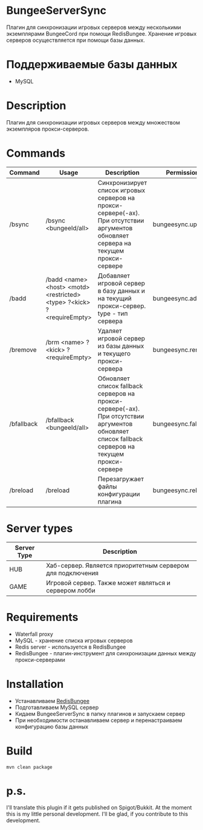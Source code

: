 # BungeeServerSync
Плагин для синхронизации игровых серверов между несколькими экземплярами BungeeCord при помощи RedisBungee.
Хранение игровых серверов осуществляется при помощи базы данных.

# Поддерживаемые базы данных
* MySQL

# Description
Плагин для синхронизации игровых серверов между множеством экземпляров прокси-серверов.

# Commands

| Command    | Usage                                                                         | Description                                                                                                                                       | Permission          | Alias |
|------------|-------------------------------------------------------------------------------|---------------------------------------------------------------------------------------------------------------------------------------------------|---------------------|-------|
| /bsync     | /bsync \<bungeeId/all>                                                        | Синхронизирует список игровых серверов на прокси-сервере(-ах). При отсутствии аргументов обновляет сервера на текущем прокси-сервере              | bungeesync.update   | none  |
| /badd      | /badd \<name> \<host> \<motd> \<restricted> \<type> ?\<kick> ?\<requireEmpty> | Добавляет игровой сервер в базу данных и на текущий прокси-сервер. type - тип сервера                                                             | bungeesync.add      | none  |
| /bremove   | /brm \<name> ?\<kick> ?\<requireEmpty>                                        | Удаляет игровой сервер из базы данных и текущего прокси-сервера                                                                                   | bungeesync.remove   | brm   |
| /bfallback | /bfallback \<bungeeId/all>                                                    | Обновляет список fallback серверов на прокси-сервере(-ах). При отсутствии аргументов обновляет список fallback серверов на текущем прокси-сервере | bungeesync.fallback | none  |
| /breload   | /breload                                                                      | Перезагружает файлы конфигурации плагина                                                                                                          | bungeesync.reload   | none  |

# Server types

| Server Type | Description                                                |
|-------------|------------------------------------------------------------|
| HUB         | Хаб-сервер. Является приоритетным сервером для подключения |
| GAME        | Игровой сервер. Также может являться и сервером лобби      |                                          |


# Requirements
* Waterfall proxy
* MySQL - хранение списка игровых серверов
* Redis server - используется в RedisBungee
* RedisBungee - плагин-инструмент для синхронизации данных между прокси-серверами

# Installation

* Устанавливаем [RedisBungee](https://github.com/ProxioDev/RedisBungee/wiki/Installation)
* Подготавливаем MySQL сервер
* Кидаем BungeeServerSync в папку плагинов и запускаем сервер
* При необходимости останавливаем сервер и перенастраиваем конфигурацию базы данных

# Build
```
mvn clean package
```

# p.s.
I'll translate this plugin if it gets published on Spigot/Bukkit.
At the moment this is my little personal development.
I'll be glad, if you contribute to this development.
